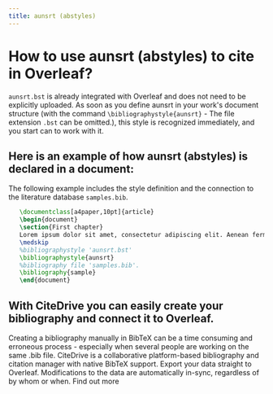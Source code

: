 ```yaml
---
title: aunsrt (abstyles)
---
```


# How to use aunsrt (abstyles) to cite in Overleaf? 
`aunsrt.bst` is already integrated with Overleaf and does not need to be explicitly uploaded. As soon as you define aunsrt in your work's document structure (with the command `\bibliographystyle{aunsrt}` - The file extension `.bst` can be omitted.), this style is recognized immediately, and you start can to work with it.

## Here is an example of how aunsrt (abstyles) is declared in a document:
The following example includes the style definition and the connection to the literature database `samples.bib`.
```tex
   \documentclass[a4paper,10pt]{article}
   \begin{document}
   \section{First chapter}
   Lorem ipsum dolor sit amet, consectetur adipiscing elit. Aenean fermentum justo massa, ut maximus mauris sodales et. Aenean vel elit a erat rhoncus pharetra.
   \medskip
   %bibliographystyle 'aunsrt.bst'
   \bibliographystyle{aunsrt}
   %bibliography file 'samples.bib'.
   \bibliography{sample}
   \end{document}
```

## With CiteDrive you can easily create your bibliography and connect it to Overleaf. 
Creating a bibliography manually in BibTeX can be a time consuming and erroneous process - especially when several people are working on the same .bib file. CiteDrive is a collaborative platform-based bibliography and citation manager with native BibTeX support. Export your data straight to Overleaf. Modifications to the data are automatically in-sync, regardless of by whom or when. Find out more